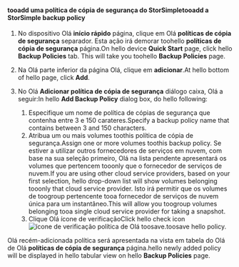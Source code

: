 
<!--author=alkohli last changed: 9/11/15-->

#### <a name="tooadd-a-storsimple-backup-policy"></a><span data-ttu-id="8de48-101">tooadd uma política de cópia de segurança do StorSimple</span><span class="sxs-lookup"><span data-stu-id="8de48-101">tooadd a StorSimple backup policy</span></span>
1. <span data-ttu-id="8de48-102">No dispositivo Olá **início rápido** página, clique em Olá **políticas de cópia de segurança** separador. Esta ação irá demorar toohello **políticas de cópia de segurança** página.</span><span class="sxs-lookup"><span data-stu-id="8de48-102">On hello device **Quick Start** page, click hello **Backup Policies** tab. This will take you toohello **Backup Policies** page.</span></span>
2. <span data-ttu-id="8de48-103">Na Olá parte inferior da página Olá, clique em **adicionar**.</span><span class="sxs-lookup"><span data-stu-id="8de48-103">At hello bottom of hello page, click **Add**.</span></span>
3. <span data-ttu-id="8de48-104">No Olá **Adicionar política de cópia de segurança** diálogo caixa, Olá a seguir:</span><span class="sxs-lookup"><span data-stu-id="8de48-104">In hello **Add Backup Policy** dialog box, do hello following:</span></span>
   
   1. <span data-ttu-id="8de48-105">Especifique um nome de política de cópias de segurança que contenha entre 3 e 150 carateres.</span><span class="sxs-lookup"><span data-stu-id="8de48-105">Specify a backup policy name that contains between 3 and 150 characters.</span></span>
   2. <span data-ttu-id="8de48-106">Atribua um ou mais volumes toothis política de cópia de segurança.</span><span class="sxs-lookup"><span data-stu-id="8de48-106">Assign one or more volumes toothis backup policy.</span></span> <span data-ttu-id="8de48-107">Se estiver a utilizar outros fornecedores de serviços em nuvem, com base na sua seleção primeiro, Olá na lista pendente apresentará os volumes que pertencem tooonly que o fornecedor de serviços de nuvem.</span><span class="sxs-lookup"><span data-stu-id="8de48-107">If you are using other cloud service providers, based on your first selection, hello drop-down list will show volumes belonging tooonly that cloud service provider.</span></span> <span data-ttu-id="8de48-108">Isto irá permitir que os volumes de toogroup pertencente tooa fornecedor de serviços de nuvem única para um instantâneo.</span><span class="sxs-lookup"><span data-stu-id="8de48-108">This will allow you toogroup volumes belonging tooa single cloud service provider for taking a snapshot.</span></span>
   3. <span data-ttu-id="8de48-109">Clique Olá ícone de verificação</span><span class="sxs-lookup"><span data-stu-id="8de48-109">Click hello check icon</span></span> ![ícone de verificação](./media/storsimple-add-backup-policy/HCS_CheckIcon-include.png) <span data-ttu-id="8de48-111">política de Olá toosave.</span><span class="sxs-lookup"><span data-stu-id="8de48-111">toosave hello policy.</span></span>

<span data-ttu-id="8de48-112">Olá recém-adicionada política será apresentada na vista em tabela do Olá de Olá **políticas de cópia de segurança** página.</span><span class="sxs-lookup"><span data-stu-id="8de48-112">hello newly added policy will be displayed in hello tabular view on hello **Backup Policies** page.</span></span>


